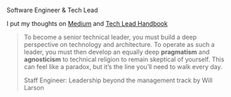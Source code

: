 Software Engineer & Tech Lead

I put my thoughts on [Medium](https://jamiewen00.medium.com/) and [Tech Lead Handbook](https://jamiewen00.gitbook.io/tech-lead-handbook/)
> To become a senior technical leader, you must build a deep perspective on technology and architecture. To operate as such a leader, you must then develop an equally deep **pragmatism** and **agnosticism** to technical religion to remain skeptical of yourself. This can feel like a paradox, but it’s the line you’ll need to walk every day.
>
> Staff Engineer: Leadership beyond the management track by Will Larson

